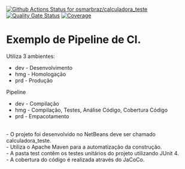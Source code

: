 [![Github Actions Status for osmarbraz/calculadora_teste](https://github.com/osmarbraz/calculadora_teste/workflows/Integra%C3%A7%C3%A3o%20continua%20de%20Java%20com%20Maven/badge.svg)](https://github.com/osmarbraz/calculadora_teste/actions) 
[![Quality Gate Status](https://sonarcloud.io/api/project_badges/measure?project=calculadora_teste&metric=alert_status)](https://sonarcloud.io/summary/new_code?id=calculadora_teste)
[![Coverage](https://sonarcloud.io/api/project_badges/measure?project=calculadora_teste&metric=coverage)](https://sonarcloud.io/component_measures?id=calculadora_teste&metric=coverage)

# Exemplo de Pipeline de CI.

Utiliza 3 ambientes:
- dev - Desenvolvimento
- hmg - Homologação
- prd - Produção

Pipeline 
- dev - Compilação 
- hmg - Compilação, Testes, Análise Código, Cobertura Código
- prd - Empacotamento

<br>
- O projeto foi desenvolvido no NetBeans deve ser chamado calculadora_teste.<br>
- Utiliza o Apache Maven para a automatização da construção.<br>
- A pasta test contêm os testes unitários do projeto utilizando JUnit 4.<br>
- A cobertura do código é realizada através do JaCoCo.<br>